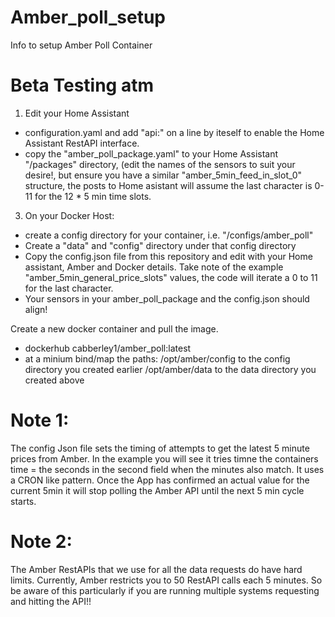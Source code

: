 # Amber_poll_setup
Info to setup Amber Poll Container


# Beta Testing atm

1. Edit your Home Assistant
- configuration.yaml and add "api:" on a line by iteself to enable the Home Assistant RestAPI interface.
- copy the "amber_poll_package.yaml" to your Home Assistant "/packages" directory, (edit the names of the sensors to suit your desire!, but ensure you have a similar "amber_5min_feed_in_slot_0" structure, the posts to Home asistant will assume the last character is 0-11 for the 12 * 5 min time slots.
3. On your Docker Host:
- create a config directory for your container, i.e. "/configs/amber_poll"
- Create a "data" and "config" directory under that config directory
- Copy the config.json file from this repository and edit with your Home assistant, Amber and Docker details. Take note of the example "amber_5min_general_price_slots" values, the code will iterate a 0 to 11 for the last character.
- Your sensors in your amber_poll_package and the config.json should align!

Create a new docker container and pull the image.
- dockerhub cabberley1/amber_poll:latest
- at a minium bind/map the paths:
  /opt/amber/config to the config directory you created earlier
  /opt/amber/data to the data directory you created above

# Note 1:
The config Json file sets the timing of attempts to get the latest 5 minute prices from Amber. In the example you will see it tries timne the containers time = the seconds in the second field when the minutes also match. It uses a CRON like pattern. Once the App has confirmed an actual value for the current 5min it will stop polling the Amber API until the next 5 min cycle starts.

# Note 2: 
The Amber RestAPIs that we use for all the data requests do have hard limits. Currently, Amber restricts you to 50 RestAPI calls each 5 minutes. So be aware of this particularly if you are running multiple systems requesting and hitting the API!!
